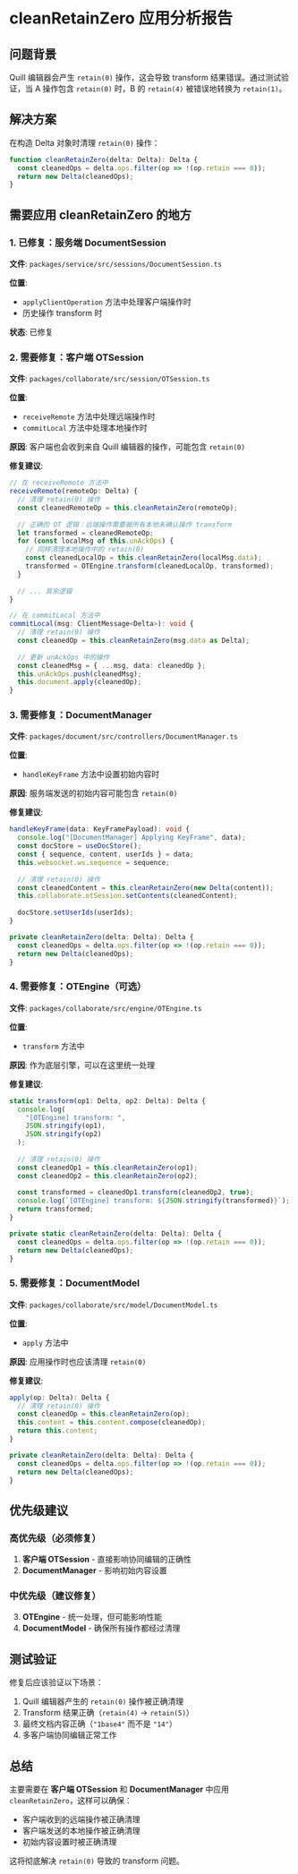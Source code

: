 # cleanRetainZero 应用分析报告

## 问题背景

Quill 编辑器会产生 `retain(0)` 操作，这会导致 transform 结果错误。通过测试验证，当 A 操作包含 `retain(0)` 时，B 的 `retain(4)` 被错误地转换为 `retain(1)`。

## 解决方案

在构造 Delta 对象时清理 `retain(0)` 操作：

```typescript
function cleanRetainZero(delta: Delta): Delta {
  const cleanedOps = delta.ops.filter(op => !(op.retain === 0));
  return new Delta(cleanedOps);
}
```

## 需要应用 cleanRetainZero 的地方

### 1. 已修复：服务端 DocumentSession

**文件**: `packages/service/src/sessions/DocumentSession.ts`

**位置**:

- `applyClientOperation` 方法中处理客户端操作时
- 历史操作 transform 时

**状态**: 已修复

### 2. 需要修复：客户端 OTSession

**文件**: `packages/collaborate/src/session/OTSession.ts`

**位置**:

- `receiveRemote` 方法中处理远端操作时
- `commitLocal` 方法中处理本地操作时

**原因**: 客户端也会收到来自 Quill 编辑器的操作，可能包含 `retain(0)`

**修复建议**:

```typescript
// 在 receiveRemote 方法中
receiveRemote(remoteOp: Delta) {
  // 清理 retain(0) 操作
  const cleanedRemoteOp = this.cleanRetainZero(remoteOp);
  
  // 正确的 OT 逻辑：远端操作需要被所有本地未确认操作 transform
  let transformed = cleanedRemoteOp;
  for (const localMsg of this.unAckOps) {
    // 同样清理本地操作中的 retain(0)
    const cleanedLocalOp = this.cleanRetainZero(localMsg.data);
    transformed = OTEngine.transform(cleanedLocalOp, transformed);
  }
  
  // ... 其余逻辑
}

// 在 commitLocal 方法中
commitLocal(msg: ClientMessage<Delta>): void {
  // 清理 retain(0) 操作
  const cleanedOp = this.cleanRetainZero(msg.data as Delta);
  
  // 更新 unAckOps 中的操作
  const cleanedMsg = { ...msg, data: cleanedOp };
  this.unAckOps.push(cleanedMsg);
  this.document.apply(cleanedOp);
}
```

### 3. 需要修复：DocumentManager

**文件**: `packages/document/src/controllers/DocumentManager.ts`

**位置**:

- `handleKeyFrame` 方法中设置初始内容时

**原因**: 服务端发送的初始内容可能包含 `retain(0)`

**修复建议**:

```typescript
handleKeyFrame(data: KeyFramePayload): void {
  console.log("[DocumentManager] Applying KeyFrame", data);
  const docStore = useDocStore();
  const { sequence, content, userIds } = data;
  this.websocket.ws.sequence = sequence;
  
  // 清理 retain(0) 操作
  const cleanedContent = this.cleanRetainZero(new Delta(content));
  this.collaborate.otSession.setContents(cleanedContent);
  
  docStore.setUserIds(userIds);
}

private cleanRetainZero(delta: Delta): Delta {
  const cleanedOps = delta.ops.filter(op => !(op.retain === 0));
  return new Delta(cleanedOps);
}
```

### 4. 需要修复：OTEngine（可选）

**文件**: `packages/collaborate/src/engine/OTEngine.ts`

**位置**:

- `transform` 方法中

**原因**: 作为底层引擎，可以在这里统一处理

**修复建议**:

```typescript
static transform(op1: Delta, op2: Delta): Delta {
  console.log(
    "[OTEngine] transform: ",
    JSON.stringify(op1),
    JSON.stringify(op2)
  );
  
  // 清理 retain(0) 操作
  const cleanedOp1 = this.cleanRetainZero(op1);
  const cleanedOp2 = this.cleanRetainZero(op2);
  
  const transformed = cleanedOp1.transform(cleanedOp2, true);
  console.log(`[OTEngine] transform: ${JSON.stringify(transformed)}`);
  return transformed;
}

private static cleanRetainZero(delta: Delta): Delta {
  const cleanedOps = delta.ops.filter(op => !(op.retain === 0));
  return new Delta(cleanedOps);
}
```

### 5. 需要修复：DocumentModel

**文件**: `packages/collaborate/src/model/DocumentModel.ts`

**位置**:

- `apply` 方法中

**原因**: 应用操作时也应该清理 `retain(0)`

**修复建议**:

```typescript
apply(op: Delta): Delta {
  // 清理 retain(0) 操作
  const cleanedOp = this.cleanRetainZero(op);
  this.content = this.content.compose(cleanedOp);
  return this.content;
}

private cleanRetainZero(delta: Delta): Delta {
  const cleanedOps = delta.ops.filter(op => !(op.retain === 0));
  return new Delta(cleanedOps);
}
```

## 优先级建议

### 高优先级（必须修复）

1. **客户端 OTSession** - 直接影响协同编辑的正确性
2. **DocumentManager** - 影响初始内容设置

### 中优先级（建议修复）

3. **OTEngine** - 统一处理，但可能影响性能
4. **DocumentModel** - 确保所有操作都经过清理

## 测试验证

修复后应该验证以下场景：

1. Quill 编辑器产生的 `retain(0)` 操作被正确清理
2. Transform 结果正确（`retain(4)` → `retain(5)`）
3. 最终文档内容正确（`"1base4"` 而不是 `"14"`）
4. 多客户端协同编辑正常工作

## 总结

主要需要在 **客户端 OTSession** 和 **DocumentManager** 中应用 `cleanRetainZero`，这样可以确保：

- 客户端收到的远端操作被正确清理
- 客户端发送的本地操作被正确清理
- 初始内容设置时被正确清理

这将彻底解决 `retain(0)` 导致的 transform 问题。
